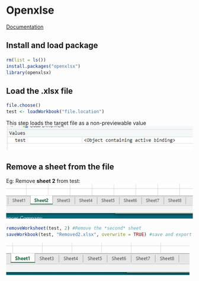 # Openxlse

[Documentation](https://www.rdocumentation.org/packages/openxlsx/versions/4.2.4/topics/removeWorksheet)

## Install and load package

```r
rm(list = ls())
install.packages("openxlsx")
library(openxlsx)
```

## Load the .xlsx file

```r
file.choose()
test <- loadWorkbook("file.location")
```

This step loads the target file as a non-previewable value
![alt text](https://github.com/liuchen37/Pics/blob/main/Test_as_value.jpg?raw=true)

## Remove a sheet from the file

Eg: Remove **sheet 2** from test:
![alt text](https://github.com/liuchen37/Pics/blob/main/Before_removal.jpg?raw=true)

```r
removeWorksheet(test, 2) #Remove the *second* sheet
saveWorkbook(test, "Removed2.xlsx", overwrite = TRUE) #save and export to a file
```

![alt text](https://github.com/liuchen37/Pics/blob/main/After_removal.jpg?raw=true)
